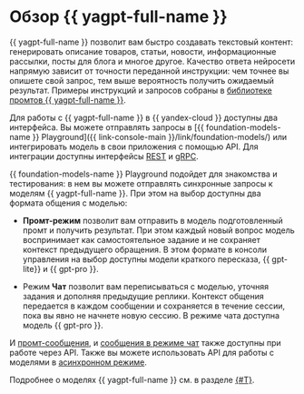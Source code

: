 # Обзор {{ yagpt-full-name }}

{{ yagpt-full-name }} позволит вам быстро создавать текстовый контент: генерировать описание товаров, статьи, новости, информационные рассылки, посты для блога и многое другое. Качество ответа нейросети напрямую зависит от точности переданной инструкции: чем точнее вы опишете свой запрос, тем выше вероятность получить ожидаемый результат. Примеры инструкций и запросов собраны в [библиотеке промтов {{ yagpt-full-name }}](../../prompts/yandexgpt/index.md).

Для работы с {{ yagpt-full-name }} в {{ yandex-cloud }} доступны два интерфейса. Вы можете отправлять запросы в [{{ foundation-models-name }} Playground]({{ link-console-main }}/link/foundation-models/) или интегрировать модель в свои приложения с помощью API. Для интеграции доступны интерфейсы [REST](../../text-generation/api-ref/index.md) и [gRPC](../../text-generation/api-ref/grpc/index.md).

{{ foundation-models-name }} Playground подойдет для знакомства и тестирования: в нем вы можете отправлять синхронные запросы к моделям {{ yagpt-full-name }}. При этом на выбор доступны два формата общения с моделью:

* **Промт-режим** позволит вам отправить в модель подготовленный промт и получить результат. При этом каждый новый вопрос модель воспринимает как самостоятельное задание и не сохраняет контекст предыдущего обращения. В этом формате в консоли управления на выбор доступны модели краткого пересказа, {{ gpt-lite}} и {{ gpt-pro }}.

* Режим **Чат** позволит вам переписываться с моделью, уточняя задания и дополняя предыдущие реплики. Контекст общения передается в каждом сообщении и сохраняется в течение сессии, пока вы явно не начнете новую сессию. В режиме чата доступна модель {{ gpt-pro }}.

И [промт-сообщения](../../operations/yandexgpt/create-prompt.md), и [сообщения в режиме чат](../../operations/yandexgpt/create-chat.md) также доступны при работе через API. Также вы можете использовать API для работы с моделями в [асинхронном режиме](../../operations/yandexgpt/async-request.md).

Подробнее о моделях {{ yagpt-full-name }} см. в разделе [{#T}](models.md).
